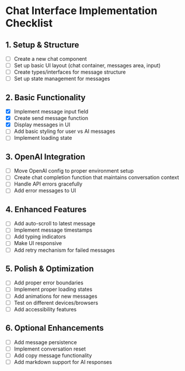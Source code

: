 # Chat Interface Implementation Checklist

## 1. Setup & Structure
- [ ] Create a new chat component
- [ ] Set up basic UI layout (chat container, messages area, input)
- [ ] Create types/interfaces for message structure
- [ ] Set up state management for messages

## 2. Basic Functionality
- [x] Implement message input field
- [x] Create send message function
- [x] Display messages in UI
- [ ] Add basic styling for user vs AI messages
- [ ] Implement loading state

## 3. OpenAI Integration
- [ ] Move OpenAI config to proper environment setup
- [ ] Create chat completion function that maintains conversation context
- [ ] Handle API errors gracefully
- [ ] Add error messages to UI

## 4. Enhanced Features
- [ ] Add auto-scroll to latest message
- [ ] Implement message timestamps
- [ ] Add typing indicators
- [ ] Make UI responsive
- [ ] Add retry mechanism for failed messages

## 5. Polish & Optimization
- [ ] Add proper error boundaries
- [ ] Implement proper loading states
- [ ] Add animations for new messages
- [ ] Test on different devices/browsers
- [ ] Add accessibility features

## 6. Optional Enhancements
- [ ] Add message persistence
- [ ] Implement conversation reset
- [ ] Add copy message functionality
- [ ] Add markdown support for AI responses 